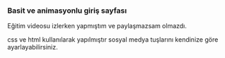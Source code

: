 ### Basit ve animasyonlu giriş sayfası

Eğitim videosu izlerken yapmıştım ve paylaşmazsam olmazdı.

css ve html kullanılarak yapılmıştır sosyal medya tuşlarını kendinize göre ayarlayabilirsiniz.
